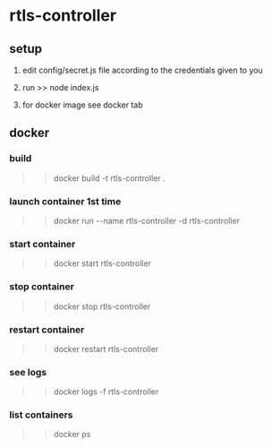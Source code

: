 # rtls-controller

## setup

  1. edit config/secret.js file according to the credentials given to you

  2. run
    >> node index.js

  3. for docker image see docker tab

## docker

### build
>> docker build -t  rtls-controller .

### launch container 1st time
>> docker run --name rtls-controller -d rtls-controller

### start container
>> docker start rtls-controller

### stop container
>> docker stop rtls-controller

### restart container
>> docker restart rtls-controller

### see logs
>> docker logs -f rtls-controller

### list containers
>> docker ps
